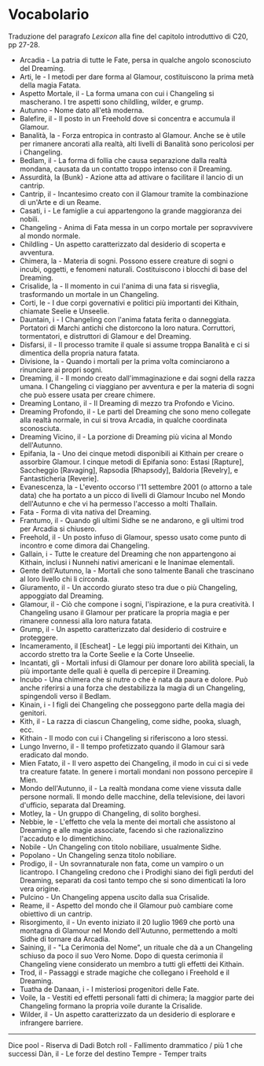 # Vocabolario
Traduzione del paragrafo *Lexicon* alla fine del capitolo introduttivo di C20, pp 27-28.

- Arcadia - La patria di tutte le Fate, persa in qualche angolo sconosciuto del Dreaming.
- Arti, le - I metodi per dare forma al Glamour, costituiscono la prima metà della magia Fatata.
- Aspetto Mortale, il - La forma umana con cui i Changeling si mascherano. I tre aspetti sono childling, wilder, e grump.
- Autunno - Nome dato all'età moderna.
- Balefire, il - Il posto in un Freehold dove si concentra e accumula il Glamour.
- Banalità, la - Forza entropica in contrasto al Glamour. Anche se è utile per rimanere ancorati alla realtà, alti livelli di Banalità sono pericolosi per i Changeling.
- Bedlam, il - La forma di follia che causa separazione dalla realtà mondana, causata da un contatto troppo intenso con il Dreaming.
- Assurdità, la (Bunk) - Azione atta ad attivare o facilitare il lancio di un cantrip.
- Cantrip, il - Incantesimo creato con il Glamour tramite la combinazione di un'Arte e di un Reame.
- Casati, i - Le famiglie a cui appartengono la grande maggioranza dei nobili.
- Changeling - Anima di Fata messa in un corpo mortale per sopravvivere al mondo normale.
- Childling - Un aspetto caratterizzato dal desiderio di scoperta e avventura.
- Chimera, la - Materia di sogni. Possono essere creature di sogni o incubi, oggetti, e fenomeni naturali. Costituiscono i blocchi di base del Dreaming.
- Crisalide, la - Il momento in cui l'anima di una fata si risveglia, trasformando un mortale in un Changeling.
- Corti, le - I due corpi governativi e politici più importanti dei Kithain, chiamate Seelie e Unseelie.
- Dauntain, i - I Changeling con l'anima fatata ferita o danneggiata. Portatori di Marchi antichi che distorcono la loro natura. Corruttori, tormentatori, e distruttori di Glamour e del Dreaming.
- Disfarsi, il - Il processo tramite il quale si assume troppa Banalità e ci si dimentica della propria natura fatata.
- Divisione, la - Quando i mortali per la prima volta cominciarono a rinunciare ai propri sogni.
- Dreaming, il - Il mondo creato dall'immaginazione e dai sogni della razza umana. I Changeling ci viaggiano per avventura e per la materia di sogni che può essere usata per creare chimere.
- Dreaming Lontano, il - Il Dreaming di mezzo tra Profondo e Vicino.
- Dreaming Profondo, il - Le parti del Dreaming che sono meno collegate alla realtà normale, in cui si trova Arcadia, in qualche coordinata sconosciuta.
- Dreaming Vicino, il - La porzione di Dreaming più vicina al Mondo dell'Autunno.
- Epifania, la - Uno dei cinque metodi disponibili ai Kithain per creare o assorbire Glamour. I cinque metodi di Epifania sono: Estasi [Rapture], Saccheggio [Ravaging], Rapsodia [Rhapsody], Baldoria [Revelry], e Fantasticheria [Reverie].
- Evanescenza, la - L'evento occorso l'11 settembre 2001 (o attorno a tale data) che ha portato a un picco di livelli di Glamour Incubo nel Mondo dell'Autunno e che vi ha permesso l'accesso a molti Thallain.
- Fata - Forma di vita nativa del Dreaming.
- Frantumo, il - Quando gli ultimi Sidhe se ne andarono, e gli ultimi trod per Arcadia si chiusero.
- Freehold, il - Un posto infuso di Glamour, spesso usato come punto di incontro e come dimora dai Changeling.
- Gallain, i - Tutte le creature del Dreaming che non appartengono ai Kithain, inclusi i Nunnehi nativi americani e le Inanimae elementali.
- Gente dell'Autunno, la - Mortali che sono talmente Banali che trascinano al loro livello chi li circonda.
- Giuramento, il - Un accordo giurato steso tra due o più Changeling, appoggiato dal Dreaming.
- Glamour, il - Ciò che compone i sogni, l'ispirazione, e la pura creatività. I Changeling usano il Glamour per praticare la propria magia e per rimanere connessi alla loro natura fatata.
- Grump, il - Un aspetto caratterizzato dal desiderio di costruire e proteggere.
- Incameramento, il [Escheat] - Le leggi più importanti dei Kithain, un accordo stretto tra la Corte Seelie e la Corte Unseelie.
- Incantati, gli - Mortali infusi di Glamour per donare loro abilità speciali, la più importante delle quali è quella di percepire il Dreaming.
- Incubo - Una chimera che si nutre o che è nata da paura e dolore. Può anche riferirsi a una forza che destabilizza la magia di un Changeling, spingendoli verso il Bedlam.
- Kinain, i - I figli dei Changeling che posseggono parte della magia dei genitori.
- Kith, il - La razza di ciascun Changeling, come sidhe, pooka, sluagh, ecc.
- Kithain - Il modo con cui i Changeling si riferiscono a loro stessi.
- Lungo Inverno, il - Il tempo profetizzato quando il Glamour sarà eradicato dal mondo.
- Mien Fatato, il - Il vero aspetto dei Changeling, il modo in cui ci si vede tra creature fatate. In genere i mortali mondani non possono percepire il Mien.
- Mondo dell'Autunno, il - La realtà mondana come viene vissuta dalle persone normali. Il mondo delle macchine, della televisione, dei lavori d'ufficio, separata dal Dreaming.
- Motley, la - Un gruppo di Changeling, di solito borghesi.
- Nebbie, le - L'effetto che vela la mente dei mortali che assistono al Dreaming e alle magie associate, facendo sì che razionalizzino l'accaduto e lo dimentichino.
- Nobile - Un Changeling con titolo nobiliare, usualmente Sidhe.
- Popolano - Un Changeling senza titolo nobiliare.
- Prodigo, il - Un sovrannaturale non fata, come un vampiro o un licantropo. I Changeling credono che i Prodighi siano dei figli perduti del Dreaming, separati da così tanto tempo che si sono dimenticati la loro vera origine.
- Pulcino - Un Changeling appena uscito dalla sua Crisalide.
- Reame, il - Aspetto del mondo che il Glamour può cambiare come obiettivo di un cantrip.
- Risorgimento, il - Un evento iniziato il 20 luglio 1969 che portò una montagna di Glamour nel Mondo dell'Autunno, permettendo a molti Sidhe di tornare da Arcadia.
- Saining, il - "La Cerimonia del Nome", un rituale che dà a un Changeling schiuso da poco il suo Vero Nome. Dopo di questa cerimonia il Changeling viene considerato un membro a tutti gli effetti dei Kithain.
- Trod, il - Passaggi e strade magiche che collegano i Freehold e il Dreaming.
- Tuatha de Danaan, i - I misteriosi progenitori delle Fate.
- Voile, la - Vestiti ed effetti personali fatti di chimera; la maggior parte dei Changeling formano la propria voile durante la Crisalide.
- Wilder, il - Un aspetto caratterizzato da un desiderio di esplorare e infrangere barriere.

---

Dice pool - Riserva di Dadi
Botch roll - Fallimento drammatico / più 1 che successi
Dàn, il - Le forze del destino
Tempre - Temper traits